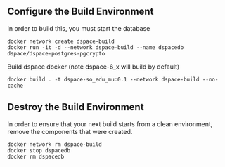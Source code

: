 ## Configure the Build Environment
In order to build this, you must start the database

```
docker network create dspace-build
docker run -it -d --network dspace-build --name dspacedb dspace/dspace-postgres-pgcrypto
```

Build dspace docker (note dspace-6_x will build by default)

```
docker build . -t dspace-so_edu_mu:0.1 --network dspace-build --no-cache
```

## Destroy the Build Environment
In order to ensure that your next build starts from a clean environment, remove the components that were created.

```
docker network rm dspace-build
docker stop dspacedb
docker rm dspacedb
```
